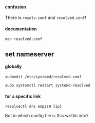 #### confusion

There is `resolv.conf` and `resolved.conf`!

#### documentation

```
man resolved.conf
```

## set nameserver

#### globally

```
sudoedit /etc/systemd/resolved.conf
```

```
sudo systemctl restart systemd-resolved
```

#### for a specific link

```
resolvectl dns enp2s0 [ip]
```

But in which config file is this writtin into?
